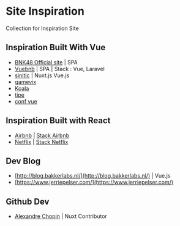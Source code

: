 # Site Inspiration

Collection for Inspiration Site

## Inspiration Built With Vue

- [BNK48 Official site](https://www.bnk48.com/#/home) | SPA
- [Vuebnb](https://vuebnb.vuejsdevelopers.com/) | SPA | Stack : Vue, Laravel
- [sinitic](https://www.sinitic.ai/) | Nuxt.js Vue.js
- [gamevix](http://gamevix.com/)
- [Koala](https://au.koala.com/)
- [tipe](https://tipe.io/)
- [conf vue](http://conf.vuejs.org/)


## Inspiration Built with React

- [Airbnb](https://www.airbnb.com/) | [Stack Airbnb](https://stackshare.io/airbnb/airbnb)
- [Netflix](http://www.netflix.com/) | [Stack Netflix](https://stackshare.io/netflix/netflix)

## Dev Blog

- [http://blog.bakkerlabs.nl/](http://blog.bakkerlabs.nl/) | Vue.js
- [https://www.jerriepelser.com/](https://www.jerriepelser.com/)

## Github Dev

- [Alexandre Chopin](https://github.com/alexchopin) | Nuxt Contributor
